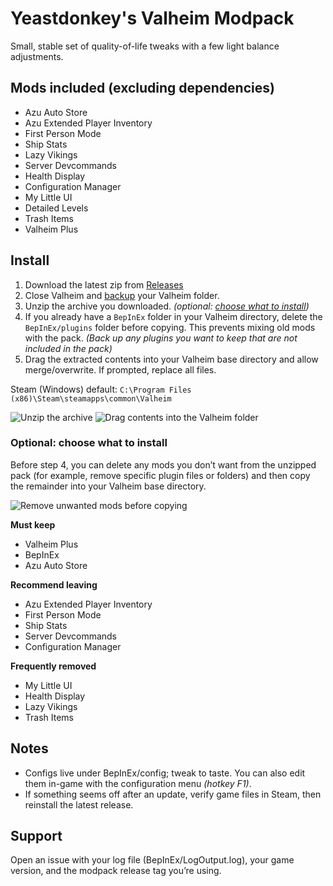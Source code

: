 # Yeastdonkey's Valheim Modpack

Small, stable set of quality-of-life tweaks with a few light balance adjustments.

## Mods included (excluding dependencies)
- Azu Auto Store
- Azu Extended Player Inventory
- First Person Mode
- Ship Stats
- Lazy Vikings
- Server Devcommands
- Health Display
- Configuration Manager
- My Little UI
- Detailed Levels
- Trash Items
- Valheim Plus

## Install
1. Download the latest zip from [Releases](https://github.com/Yeastdonkey/yeastdonkey-modpack-valheim/releases)
2. Close Valheim and [backup](https://help.steampowered.com/en/faqs/view/4593-5CB7-DC3C-64F0#:~:text=Creating%20Backup%20Files) your Valheim folder.
3. Unzip the archive you downloaded. *(optional: [choose what to install](#optional-choose-what-to-install))*
4. If you already have a `BepInEx` folder in your Valheim directory, delete the `BepInEx/plugins` folder before copying. This prevents mixing old mods with the pack. *(Back up any plugins you want to keep that are not included in the pack)*
5. Drag the extracted contents into your Valheim base directory and allow merge/overwrite. If prompted, replace all files.

Steam (Windows) default:
`C:\Program Files (x86)\Steam\steamapps\common\Valheim`

![Unzip the archive](https://i.imgur.com/ZR6K9IM.png)
![Drag contents into the Valheim folder](https://i.imgur.com/7E7vFSU.png)

### Optional: choose what to install
Before step 4, you can delete any mods you don’t want from the unzipped pack (for example, remove specific plugin files or folders) and then copy the remainder into your Valheim base directory.

![Remove unwanted mods before copying](https://i.imgur.com/h9BSKuE.png)

**Must keep**
- Valheim Plus
- BepInEx
- Azu Auto Store

**Recommend leaving**
- Azu Extended Player Inventory
- First Person Mode
- Ship Stats
- Server Devcommands
- Configuration Manager

**Frequently removed**
- My Little UI
- Health Display
- Lazy Vikings
- Trash Items

## Notes
- Configs live under BepInEx/config; tweak to taste. You can also edit them in-game with the configuration menu *(hotkey F1)*.
- If something seems off after an update, verify game files in Steam, then reinstall the latest release.

## Support
Open an issue with your log file (BepInEx/LogOutput.log), your game version, and the modpack release tag you’re using.